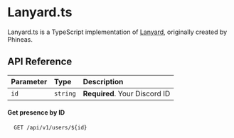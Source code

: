 # Lanyard.ts

Lanyard.ts is a TypeScript implementation of [Lanyard](https://github.com/Phineas/lanyard), originally created by
Phineas.


## API Reference

| Parameter | Type     | Description                |
| :-------- | :------- | :------------------------- |
| `id` | `string` | **Required**. Your Discord ID |

#### Get presence by ID

```http
  GET /api/v1/users/${id}
```
